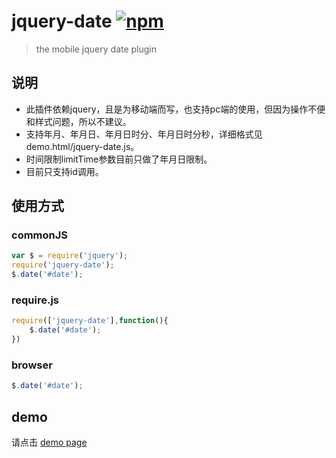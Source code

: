 # jquery-date [![npm](https://img.shields.io/npm/v/jquery-date.svg)](https://www.npmjs.com/package/jquery-date)
> the mobile jquery date plugin 

说明
-----------------------------------
- 此插件依赖jquery，且是为移动端而写，也支持pc端的使用，但因为操作不便和样式问题，所以不建议。
- 支持年月、年月日、年月日时分、年月日时分秒，详细格式见demo.html/jquery-date.js。
- 时间限制limitTime参数目前只做了年月日限制。
- 目前只支持id调用。

使用方式
-----------------------------------
### commonJS
```js
var $ = require('jquery');
require('jquery-date');
$.date('#date');
```
### require.js
```js
require(['jquery-date'],function(){
    $.date('#date');
})
```
### browser
```js
$.date('#date');
```
demo
-----------------------------------
请点击 [demo page](https://weijhfly.github.io/date-demo.html "demo")
